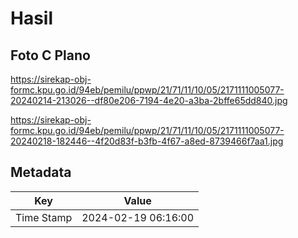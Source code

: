 # Hasil

## Foto C Plano

https://sirekap-obj-formc.kpu.go.id/94eb/pemilu/ppwp/21/71/11/10/05/2171111005077-20240214-213026--df80e206-7194-4e20-a3ba-2bffe65dd840.jpg

https://sirekap-obj-formc.kpu.go.id/94eb/pemilu/ppwp/21/71/11/10/05/2171111005077-20240218-182446--4f20d83f-b3fb-4f67-a8ed-8739466f7aa1.jpg


## Metadata

| Key        | Value               |
| ---------- | ------------------- |
| Time Stamp | 2024-02-19 06:16:00 |



